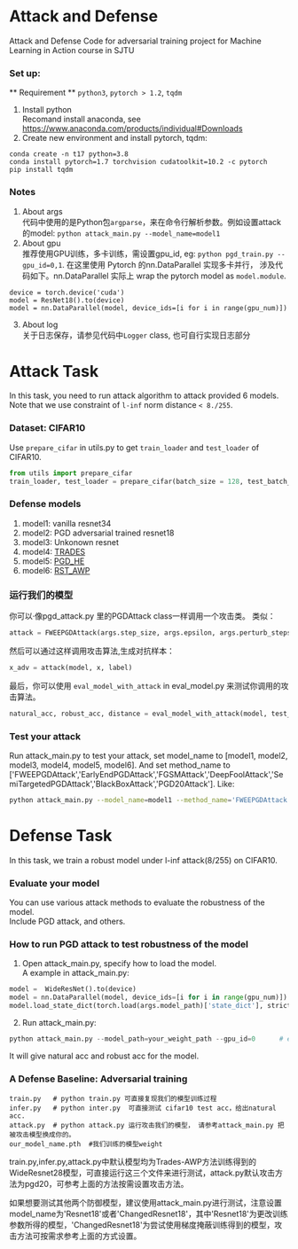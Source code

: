 # Attack and Defense 
Attack and Defense Code for adversarial training project for Machine Learning in Action course in SJTU 


### Set up:
** Requirement ** `python3`, `pytorch > 1.2`, `tqdm`  
1. Install python  
Recomand install anaconda, see https://www.anaconda.com/products/individual#Downloads
2. Create new environment and install pytorch, tqdm:
```
conda create -n t17 python=3.8
conda install pytorch=1.7 torchvision cudatoolkit=10.2 -c pytorch
pip install tqdm
```
### Notes
1. About args  
代码中使用的是Python包`argparse`，来在命令行解析参数。例如设置attack的model: `python attack_main.py --model_name=model1`  
2. About gpu  
推荐使用GPU训练，多卡训练，需设置gpu_id, eg: `python pgd_train.py --gpu_id=0,1`.
在这里使用 Pytorch 的nn.DataParallel 实现多卡并行， 涉及代码如下。nn.DataParallel 实际上 wrap the pytorch model as `model.module`.
```
device = torch.device('cuda')
model = ResNet18().to(device)    
model = nn.DataParallel(model, device_ids=[i for i in range(gpu_num)])
```
3. About log  
关于日志保存，请参见代码中`Logger` class, 也可自行实现日志部分  


# Attack Task
In this task, you need to run attack algorithm to attack provided 6 models.  
Note that we use constraint of `l-inf` norm distance `< 8./255`. 

### Dataset: CIFAR10
Use `prepare_cifar` in utils.py to get `train_loader` and `test_loader` of CIFAR10.  

```python
from utils import prepare_cifar
train_loader, test_loader = prepare_cifar(batch_size = 128, test_batch_size = 256)
```

### Defense models
1. model1:  vanilla resnet34
2. model2:  PGD adversarial trained resnet18
3. model3:  Unkonown resnet
4. model4:  [TRADES](https://arxiv.org/abs/1901.08573)
5. model5:  [PGD_HE](https://arxiv.org/abs/2002.08619)
6. model6:  [RST_AWP](https://arxiv.org/abs/2004.05884)

### 运行我们的模型
你可以·像pgd_attack.py 里的PGDAttack class一样调用一个攻击类。 类似： 
```python
attack = FWEEPGDAttack(args.step_size, args.epsilon, args.perturb_steps)

```
然后可以通过这样调用攻击算法,生成对抗样本：
```python
x_adv = attack(model, x, label)
```
最后，你可以使用 `eval_model_with_attack` in eval_model.py 来测试你调用的攻击算法。 
```python
natural_acc, robust_acc, distance = eval_model_with_attack(model, test_loader, attack, device)
```

### Test your attack 
Run attack_main.py to test your attack, set model_name to [model1, model2, model3, model4, model5, model6]. 
And set method_name to ['FWEEPGDAttack','EarlyEndPGDAttack','FGSMAttack','DeepFoolAttack','SemiTargetedPGDAttack','BlackBoxAttack','PGD20Attack'].
Like:
```sh
python attack_main.py --model_name=model1 --method_name='FWEEPGDAttack'
```



# Defense Task
In this task, we train a robust model under l-inf attack(8/255) on CIFAR10.  

### Evaluate your model
You can use various attack methods to evaluate the robustness of the model.   
Include PGD attack, and others.  

### How to run PGD attack to test robustness of the model
1. Open attack_main.py, specify how to load the model.  
  A example in attack_main.py:
```python
model =  WideResNet().to(device)  
model = nn.DataParallel(model, device_ids=[i for i in range(gpu_num)])
model.load_state_dict(torch.load(args.model_path)['state_dict'], strict=False)
```
2. Run attack_main.py:  
```python
python attack_main.py --model_path=your_weight_path --gpu_id=0      # eg. For multiple gpus, set --gpu_id=1,2,3
```
It will give natural acc and robust acc for the model.

### A Defense Baseline: Adversarial training   

```
train.py   # python train.py 可直接复现我们的模型训练过程
infer.py   # python inter.py  可直接测试 cifar10 test acc，给出natural acc.
attack.py  # python attack.py 运行攻击我们的模型， 请参考attack_main.py 把被攻击模型换成你的。
our_model_name.pth  #我们训练的模型weight
```
train.py,infer.py,attack.py中默认模型均为Trades-AWP方法训练得到的WideResnet28模型，可直接运行这三个文件来进行测试，attack.py默认攻击方法为pgd20，可参考上面的方法按需设置攻击方法。

如果想要测试其他两个防御模型，建议使用attack_main.py进行测试，注意设置model_name为'Resnet18'或者'ChangedResnet18'，其中'Resnet18'为更改训练参数所得的模型，'ChangedResnet18'为尝试使用梯度掩蔽训练得到的模型，攻击方法可按需求参考上面的方式设置。

